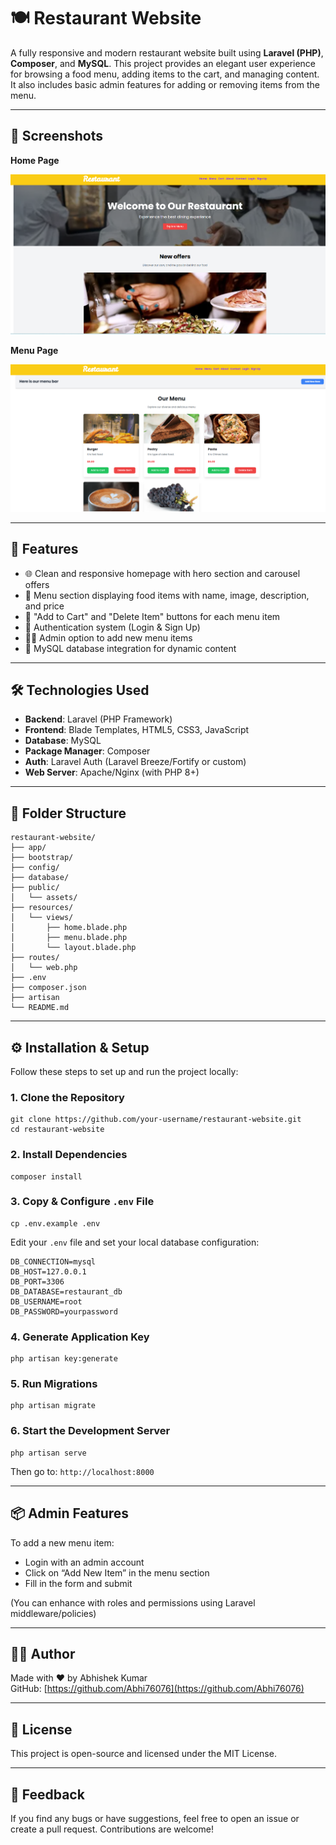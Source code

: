 # 🍽️ Restaurant Website

A fully responsive and modern restaurant website built using **Laravel (PHP)**, **Composer**, and **MySQL**. This project provides an elegant user experience for browsing a food menu, adding items to the cart, and managing content. It also includes basic admin features for adding or removing items from the menu.

---

## 📸 Screenshots

**Home Page**

![Home](screenshots/home.png)

**Menu Page**

![Menu Page](screenshots/menu.png)

---

## 🚀 Features

- 🌐 Clean and responsive homepage with hero section and carousel offers  
- 🍔 Menu section displaying food items with name, image, description, and price  
- 🛒 "Add to Cart" and "Delete Item" buttons for each menu item  
- 🔐 Authentication system (Login & Sign Up)  
- 🧑‍🍳 Admin option to add new menu items  
- 💾 MySQL database integration for dynamic content  

---

## 🛠️ Technologies Used

- **Backend**: Laravel (PHP Framework)  
- **Frontend**: Blade Templates, HTML5, CSS3, JavaScript  
- **Database**: MySQL  
- **Package Manager**: Composer  
- **Auth**: Laravel Auth (Laravel Breeze/Fortify or custom)  
- **Web Server**: Apache/Nginx (with PHP 8+)  

---

## 📁 Folder Structure

```
restaurant-website/
├── app/
├── bootstrap/
├── config/
├── database/
├── public/
│   └── assets/
├── resources/
│   └── views/
│       ├── home.blade.php
│       ├── menu.blade.php
│       └── layout.blade.php
├── routes/
│   └── web.php
├── .env
├── composer.json
├── artisan
└── README.md
```

---

## ⚙️ Installation & Setup

Follow these steps to set up and run the project locally:

### 1. Clone the Repository

```
git clone https://github.com/your-username/restaurant-website.git
cd restaurant-website
```

### 2. Install Dependencies

```
composer install
```

### 3. Copy & Configure `.env` File

```
cp .env.example .env
```

Edit your `.env` file and set your local database configuration:

```
DB_CONNECTION=mysql
DB_HOST=127.0.0.1
DB_PORT=3306
DB_DATABASE=restaurant_db
DB_USERNAME=root
DB_PASSWORD=yourpassword
```

### 4. Generate Application Key

```
php artisan key:generate
```

### 5. Run Migrations

```
php artisan migrate
```

### 6. Start the Development Server

```
php artisan serve
```

Then go to: `http://localhost:8000`

---

## 📦 Admin Features

To add a new menu item:

- Login with an admin account  
- Click on “Add New Item” in the menu section  
- Fill in the form and submit  

(You can enhance with roles and permissions using Laravel middleware/policies)

---

## 🧑‍💻 Author

Made with ❤️ by Abhishek Kumar  
GitHub: [https://github.com/Abhi76076](https://github.com/Abhi76076)

---

## 📄 License

This project is open-source and licensed under the MIT License.

---

## 💬 Feedback

If you find any bugs or have suggestions, feel free to open an issue or create a pull request. Contributions are welcome!
